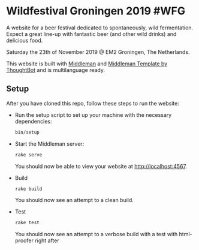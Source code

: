 # Wildfestival Groningen 2019 #WFG

A website for a beer festival dedicated to spontaneously, wild fermentation.
Expect a great line-up with fantastic beer (and other wild drinks) and delicious food.

Saturday the 23th of November 2019 @ EM2 Groningen, The Netherlands.

This website is built with [Middleman](https://middlemanapp.com/) and [Middleman Template by ThoughtBot](https://github.com/thoughtbot/middleman-template) and is multilanguage ready.

## Setup

After you have cloned this repo, follow these steps to run the website:

-   Run the setup script to set up your machine with the necessary dependencies:

    ```bash
    bin/setup
    ```

-   Start the Middleman server:

    ```bash
    rake serve
    ```

    You should now be able to view your website at <http://localhost:4567>.

-   Build

    ```bash
    rake build
    ```

    You should now see an attempt to a clean build.

-   Test

    ```bash
    rake test
    ```

    You should now see an attempt to a verbose build with a test with html-proofer right after
